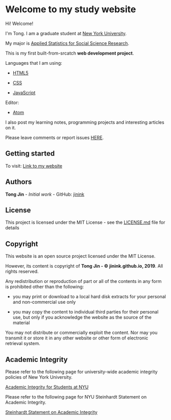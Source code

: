 # Welcome to my study website

Hi! Welcome! 

I'm Tong. I am a graduate student at [New York University](https://www.nyu.edu).

My major is [Applied Statistics for Social Science Research](https://steinhardt.nyu.edu/programs/applied-statistics-social-science-research).

This is my first built-from-srcatch **web development project**. 

Languages that I am using:

* [HTML5](https://www.w3.org/html/)

* [CSS](https://www.w3.org/Style/CSS/)

* [JavaScript](https://developer.mozilla.org/en-US/docs/Web/JavaScript)

Editor: 

* [Atom](https://atom.io)

I also post my learning notes, programming projects and interesting articles on it. 

Please leave comments or report issues [HERE](https://github.com/jinink/jinink.github.io/issues/new).

## Getting started

To visit:
[Link to my website](https://tong-jin-nyu.github.io)

## Authors

**Tong Jin** - *Initial work* - GitHub: [jinink](https://github.com/jinink)

## License

This project is licensed under the MIT License - see the [LICENSE.md](LICENSE.md) file for details

## Copyright

This website is an open source project licensed under the MIT License. 

However, its content is copyright of **Tong Jin - © jinink.github.io, 2019**. All rights reserved.

Any redistribution or reproduction of part or all of the contents in any form is prohibited other than the following:

*	you may print or download to a local hard disk extracts for your personal and non-commercial use only

*	you may copy the content to individual third parties for their personal use, but only if you acknowledge the website as the source of the material

You may not distribute or commercially exploit the content. Nor may you transmit it or store it in any other website or other form of electronic retrieval system.

## Academic Integrity 

Please refer to the following page for university-wide academic integrity policies of New York University. 

[Academic Integrity for Students at NYU](https://www.nyu.edu/about/policies-guidelines-compliance/policies-and-guidelines/academic-integrity-for-students-at-nyu.html)

Please refer to the following page for NYU Steinhardt Statement on Academic Integrity.

[Steinhardt Statement on Academic Integrity](https://steinhardt.nyu.edu/statement-academic-integrity)
